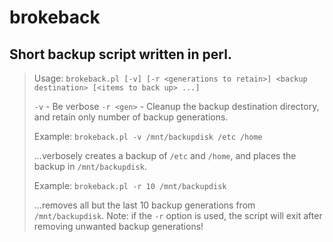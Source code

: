 # brokeback

## Short backup script written in perl.

>Usage: `brokeback.pl [-v] [-r <generations to retain>] <backup destination> [<items to back up> ...]`
>
>`-v`         - Be verbose
>`-r <gen>`   - Cleanup the backup destination directory, and retain only <gen> number of backup generations.
>
>Example: `brokeback.pl -v /mnt/backupdisk /etc /home`
>
>...verbosely creates a backup of `/etc` and `/home`, and places the backup in `/mnt/backupdisk`.
>
>Example: `brokeback.pl -r 10 /mnt/backupdisk`
>
>...removes all but the last 10 backup generations from `/mnt/backupdisk`. Note: if the `-r` option is used, the script will exit after removing unwanted backup generations!




